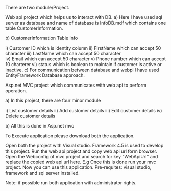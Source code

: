 There are two module/Project.

Web api project which helps us to interact with DB.
a) Here I have used sql server as database and name of database is InfoDB.mdf which contains one table CustomerInformation.

b) CustomerInformation Table Info

  i)  Customer ID which is identity column
  ii)  FirstName which can accept 50 character
 iii)  LastName which can accept 50 character    
  iv)  Email which can accept 50 character
   v)  Phone number which can accept 10 charterer 
  vi)  status which is boolean to maintain if customer is active or inactive.
c) For communication between database and webpi I have used EntityFramework Database approach.

Asp.net MVC project which communicates with web api to perform operation.

a) In this project, there are four minor module

i) List customer details ii) Add customer details iii) Edit customer details iv) Delete customer details

b) All this is done in Asp.net mvc

To Execute application please download both the application.

Open both the project with Visual studio. 
Framework 4.5 is used to develop this project. 
Run the web api project and copy web api url form browser. 
Open the Webconfig of mvc project and search for key "WebApiUrl" and replace the copied web api url here. 
 E.g <add key="WebApiUrl" value="http://localhost:55029/"/> 
Once this is done run your mvc project. 
Now you can use this application. 
Pre-requites: visual studio, framework and sql server installed. 

Note: if possible run both application with administrator rights. 
